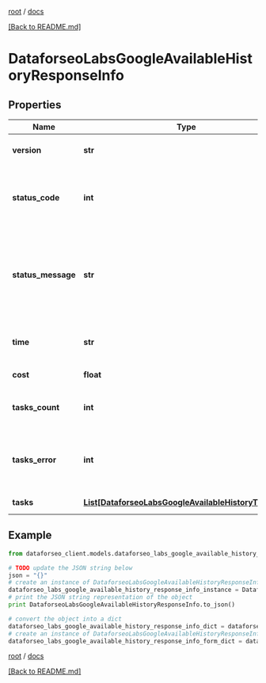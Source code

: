 [root](./../ "root") / [docs](./ "docs")

[[Back to README.md]](./../README.md "[Back to README.md]")

# DataforseoLabsGoogleAvailableHistoryResponseInfo

## Properties

Name | Type | Description | Notes
------------ | ------------- | ------------- | -------------
**version** | **str** | the current version of the API | [optional]
**status_code** | **int** | general status code you can find the full list of the response codes here | [optional]
**status_message** | **str** | general informational message you can find the full list of general informational messages here | [optional]
**time** | **str** | total execution time, seconds | [optional]
**cost** | **float** | total tasks cost, USD | [optional]
**tasks_count** | **int** | the number of tasks in the tasks array | [optional]
**tasks_error** | **int** | the number of tasks in the tasks array returned with an error | [optional]
**tasks** | [**List[DataforseoLabsGoogleAvailableHistoryTaskInfo]**](DataforseoLabsGoogleAvailableHistoryTaskInfo.md) | array of tasks | [optional]

## Example

```python
from dataforseo_client.models.dataforseo_labs_google_available_history_response_info import DataforseoLabsGoogleAvailableHistoryResponseInfo

# TODO update the JSON string below
json = "{}"
# create an instance of DataforseoLabsGoogleAvailableHistoryResponseInfo from a JSON string
dataforseo_labs_google_available_history_response_info_instance = DataforseoLabsGoogleAvailableHistoryResponseInfo.from_json(json)
# print the JSON string representation of the object
print DataforseoLabsGoogleAvailableHistoryResponseInfo.to_json()

# convert the object into a dict
dataforseo_labs_google_available_history_response_info_dict = dataforseo_labs_google_available_history_response_info_instance.to_dict()
# create an instance of DataforseoLabsGoogleAvailableHistoryResponseInfo from a dict
dataforseo_labs_google_available_history_response_info_form_dict = dataforseo_labs_google_available_history_response_info.from_dict(dataforseo_labs_google_available_history_response_info_dict)
```

  

[root](./../ "root") / [docs](./ "docs")

[[Back to README.md]](./../README.md "[Back to README.md]")